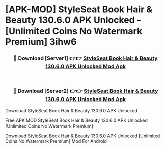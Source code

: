 # [APK-MOD] StyleSeat  Book Hair & Beauty 130.6.0 APK Unlocked - [Unlimited Coins No Watermark Premium] 3ihw6



<div align="center">
<h3>🔴 Download [Server1] 👉👉 <a href="https://momento.my/?title=StyleSeat__Book_Hair_&_Beauty_130.6.0_APK_Unlocked">StyleSeat  Book Hair & Beauty 130.6.0 APK Unlocked Mod Apk</a></h3><br>

<h3>🔴 Download [Server2] 👉👉 <a href="https://momento.my/?title=StyleSeat__Book_Hair_&_Beauty_130.6.0_APK_Unlocked">StyleSeat  Book Hair & Beauty 130.6.0 APK Unlocked Mod Apk</a></h3>
</div>



Download StyleSeat  Book Hair & Beauty 130.6.0 APK Unlocked 

Free APK MOD StyleSeat  Book Hair & Beauty 130.6.0 APK Unlocked [Unlimited Coins No Watermark Premium]

Download StyleSeat  Book Hair & Beauty 130.6.0 APK Unlocked [Unlimited Coins No Watermark Premium] Mod For Android
